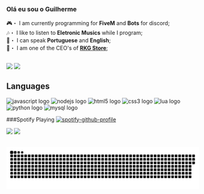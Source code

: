 ### Olá eu sou o Guilherme

🎮・ I am currently programming for <strong>FiveM</strong> and <strong>Bots</strong> for discord;<br>
🎶・ I like to listen to <strong>Eletronic Musics</strong> while I program;<br>
💬・ I can speak <strong>Portuguese</strong> and <strong>English</strong>;<br>
👑・ I am one of the CEO's of <a href="https://dsc.gg/rkgstore"><strong>RKG Store</strong></a>;<br>

##

<div>
  <a href="https://dsc.gg/rkgstore" target="_blank"><img src="https://img.shields.io/badge/Discord-7289DA?style=for-the-badge&logo=discord&logoColor=white"></a>
  <a href="https://www.instagram.com/_guilhermesantos_05" target="_blank"><img src="https://img.shields.io/badge/Instagram-E4405F?style=for-the-badge&logo=instagram&logoColor=white"></a>
</div>

<div>
  <h2>Languages</h2>
  <img src="https://img.shields.io/badge/JavaScript-F7DF1E?style=for-the-badge&logo=javascript&logoColor=black" alt="javascript logo">
  <img src="https://img.shields.io/badge/Node.js-43853D?style=for-the-badge&logo=node.js&logoColor=white" alt="nodejs logo">
  <img src="https://img.shields.io/badge/HTML5-E34F26?style=for-the-badge&logo=html5&logoColor=white" alt="html5 logo">
  <img src="https://img.shields.io/badge/CSS3-1572B6?style=for-the-badge&logo=css3&logoColor=white" alt="css3 logo">
  <img src="https://img.shields.io/badge/Lua-2C2D72?style=for-the-badge&logo=lua&logoColor=white" alt="lua logo">
  <img src="https://img.shields.io/badge/Python-3776AB?style=for-the-badge&logo=python&logoColor=white" alt="python logo">
  <img src="https://img.shields.io/badge/MySQL-00000F?style=for-the-badge&logo=mysql&logoColor=white" alt="mysql logo">
</div>

###Spotify Playing
[![spotify-github-profile](https://spotify-github-profile.vercel.app/api/view?uid=guimacedo10-br&cover_image=true&theme=novatorem&bar_color=53b14f&bar_color_cover=false)](https://github.com/kittinan/spotify-github-profile)

<div>
  <img height="180em" src="https://github-readme-stats.vercel.app/api?username=guilhermesantos0&show_icons=true&theme=midnight-purple&include_all_commits=true&count_private=true">
  <img height="180em" src="https://github-readme-stats.vercel.app/api/top-langs/?username=guilhermesantos0&layout=compact&langs_count=16&theme=midnight-purple">
</div><br>

![Snake animation](https://github.com/guilhermesantos0/guilhermesantos0/blob/output/github-contribution-grid-snake.svg)
